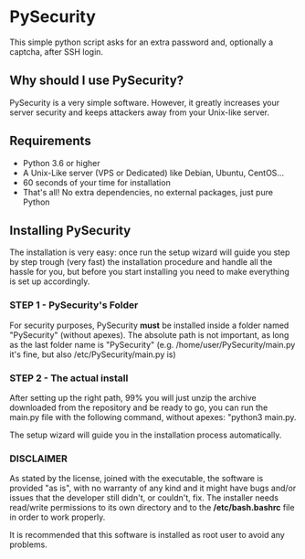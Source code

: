 # PySecurity
This simple python script asks for an extra password and, optionally a captcha, after SSH login.

## Why should I use PySecurity?

PySecurity is a very simple software. However, it greatly increases your server security and keeps attackers away from your Unix-like server.

## Requirements

  * Python 3.6 or higher
  * A Unix-Like server (VPS or Dedicated) like Debian, Ubuntu, CentOS...
  * 60 seconds of your time for installation
  * That's all! No extra dependencies, no external packages, just pure Python

## Installing PySecurity

The installation is very easy: once run the setup wizard will guide you step by step trough (very fast) the installation procedure and handle all the hassle for you, but before you start installing you need to make everything is set up accordingly. 

### STEP 1 -  PySecurity's Folder

For security purposes, PySecurity **must** be installed inside a folder named "PySecurity" (without apexes). The absolute path is not important, as long as the last folder name is "PySecurity" (e.g. /home/user/PySecurity/main.py it's fine, but also /etc/PySecurity/main.py is)

### STEP 2 - The actual install

After setting up the right path, 99% you will just unzip the archive downloaded from the repository and be ready to go, you can run the main.py file with the following command, without apexes: "python3 main.py.

The setup wizard will guide you in the installation process automatically.

### DISCLAIMER

As stated by the license, joined with the executable, the software is provided "as is", with no warranty of any kind and it might have bugs and/or issues that the developer still didn't, or couldn't, fix. The installer needs read/write permissions to its own directory and to the **/etc/bash.bashrc** file in order to work properly.

It is recommended that this software is installed as root user to avoid any problems.




